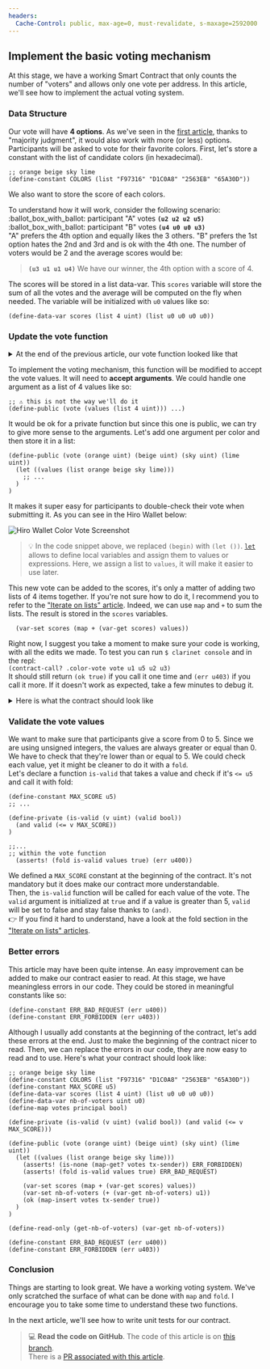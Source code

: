 ```yaml
---
headers:
  Cache-Control: public, max-age=0, must-revalidate, s-maxage=2592000
---
```


## Implement the basic voting mechanism

At this stage, we have a working Smart Contract that only counts the number of "voters" and allows only one vote per address. In this article, we'll see how to implement the actual voting system.


### Data Structure

Our vote will have **4 options**. As we've seen in the [first article](/01-voting-clarity-smart-contract/01-getting-started#the-project), thanks to "majority judgment", it would also work with more (or less) options.  
Participants will be asked to vote for their favorite colors. First, let's store a constant with the list of candidate colors (in hexadecimal).

```clarity
;; orange beige sky lime
(define-constant COLORS (list "F97316" "D1C0A8" "2563EB" "65A30D"))
```

We also want to store the score of each colors.

To understand how it will work, consider the following scenario:  
:ballot_box_with_ballot: participant "A" votes **`(u2 u2 u2 u5)`**  
:ballot_box_with_ballot: participant "B" votes **`(u4 u0 u0 u3)`**  
"A" prefers the 4th option and equally likes the 3 others. "B" prefers the 1st option hates the 2nd and 3rd and is ok with the 4th one. The number of voters would be 2 and the average scores would be:

> **`(u3 u1 u1 u4)`** We have our winner, the 4th option with a score of 4.

The scores will be stored in a list data-var. This `scores` variable will store the sum of all the votes and the average will be computed on the fly when needed. The variable will be initialized with `u0` values like so:

```clarity
(define-data-var scores (list 4 uint) (list u0 u0 u0 u0))
```

### Update the vote function

<details>
<summary>At the end of the previous article, our vote function looked like that</summary>

```clarity
(define-public (vote)
  (begin
    (asserts! (is-none (map-get? votes tx-sender)) (err u403))

    (map-insert votes tx-sender true)
    (ok (var-set nb-of-voters (+ (var-get nb-of-voters) u1)))
  )
)
```
</details>

To implement the voting mechanism, this function will be modified to accept the vote values. It will need to **accept arguments**. We could handle one argument as a list of 4 values like so:

```clarity
;; ⚠️ this is not the way we'll do it
(define-public (vote (values (list 4 uint))) ...)
```

It would be ok for a private function but since this one is public, we can try to give more sense to the arguments. Let's add one argument per color and then store it in a list:

```clarity
(define-public (vote (orange uint) (beige uint) (sky uint) (lime uint))
  (let ((values (list orange beige sky lime)))
    ;; ...
  )
)
```

It makes it super easy for participants to double-check their vote when submitting it. As you can see in the Hiro Wallet below:

![Hiro Wallet Color Vote Screenshot](/images/vote-colors.png "Vote Screenshot")

> :bulb: In the code snippet above, we replaced `(begin)` with `(let ())`. [`let`](https://docs.stacks.co/references/language-functions#let) allows to define local variables and assign them to values or expressions. Here, we assign a list to `values`, it will make it easier to use later.

This new vote can be added to the scores, it's only a matter of adding two lists of 4 items together. If you're not sure how to do it, I recommend you to refer to the ["Iterate on lists" article](/02-clarity-language/01-iterate-on-lists#map). Indeed, we can use `map` and `+` to sum the lists. The result is stored in the `scores` variables.

```clarity
  (var-set scores (map + (var-get scores) values))
```

Right now, I suggest you take a moment to make sure your code is working, with all the edits we made. To test you can run `$ clarinet console` and in the repl:  
`(contract-call? .color-vote vote u1 u5 u2 u3)`  
It should still return `(ok true)` if you call it one time and `(err u403)` if you call it more. If it doesn't work as expected, take a few minutes to debug it.

<details>
<summary>Here is what the contract should look like</summary>

```clarity
;; orange beige sky lime
(define-constant COLORS (list "F97316" "D1C0A8" "2563EB" "65A30D"))
(define-data-var scores (list 4 uint) (list u0 u0 u0 u0))
(define-data-var nb-of-voters uint u0)
(define-map votes principal bool)

(define-public (vote (orange uint) (beige uint) (sky uint) (lime uint))
  (let ((values (list orange beige sky lime)))
    (asserts! (is-none (map-get? votes tx-sender)) (err u403))

    (var-set scores (map + (var-get scores) values))
    (var-set nb-of-voters (+ (var-get nb-of-voters) u1))
    (ok (map-insert votes tx-sender true))
  )
)

(define-read-only (get-nb-of-voters) (var-get nb-of-voters))
```
</details>

### Validate the vote values

We want to make sure that participants give a score from 0 to 5. Since we are using unsigned integers, the values are always greater or equal than 0. We have to check that they're lower than or equal to 5. We could check each value, yet it might be cleaner to do it with a `fold`.  
Let's declare a function `is-valid` that takes a value and check if it's `<= u5` and call it with fold:

```clarity
(define-constant MAX_SCORE u5)
;; ...

(define-private (is-valid (v uint) (valid bool))
  (and valid (<= v MAX_SCORE))
)

;;...
;; within the vote function
  (asserts! (fold is-valid values true) (err u400))
```

We defined a `MAX_SCORE` constant at the beginning of the contract. It's not mandatory but it does make our contract more understandable.  
Then, the `is-valid` function will be called for each value of the vote. The `valid` argument is initialized at `true` and if a value is greater than 5, `valid` will be set to false and stay false thanks to `(and)`.  
:point_right: If you find it hard to understand, have a look at the fold section in the ["Iterate on lists" articles](/02-clarity-language/01-iterate-on-lists#fold).

### Better errors

This article may have been quite intense. An easy improvement can be added to make our contract easier to read. At this stage, we have meaningless errors in our code. They could be stored in meaningful constants like so:

```clarity
(define-constant ERR_BAD_REQUEST (err u400))
(define-constant ERR_FORBIDDEN (err u403))
```

Although I usually add constants at the beginning of the contract, let's add these errors at the end. Just to make the beginning of the contract nicer to read. Then, we can replace the errors in our code, they are now easy to read and to use. Here's what your contract should look like:

```clarity
;; orange beige sky lime
(define-constant COLORS (list "F97316" "D1C0A8" "2563EB" "65A30D"))
(define-constant MAX_SCORE u5)
(define-data-var scores (list 4 uint) (list u0 u0 u0 u0))
(define-data-var nb-of-voters uint u0)
(define-map votes principal bool)

(define-private (is-valid (v uint) (valid bool)) (and valid (<= v MAX_SCORE)))

(define-public (vote (orange uint) (beige uint) (sky uint) (lime uint))
  (let ((values (list orange beige sky lime)))
    (asserts! (is-none (map-get? votes tx-sender)) ERR_FORBIDDEN)
    (asserts! (fold is-valid values true) ERR_BAD_REQUEST)

    (var-set scores (map + (var-get scores) values))
    (var-set nb-of-voters (+ (var-get nb-of-voters) u1))
    (ok (map-insert votes tx-sender true))
  )
)

(define-read-only (get-nb-of-voters) (var-get nb-of-voters))

(define-constant ERR_BAD_REQUEST (err u400))
(define-constant ERR_FORBIDDEN (err u403))
```

### Conclusion

Things are starting to look great. We have a working voting system. We've only scratched the surface of what can be done with `map` and `fold`. I encourage you to take some time to understand these two functions.

In the next article, we'll see how to write unit tests for our contract.

> 💻 **Read the code on GitHub**. The code of this article is on [this branch](https://github.com/hugocaillard/clarity-voting-tuto/tree/step-3).  
> There is a [PR associated with this article](https://github.com/hugocaillard/clarity-voting-tuto/pull/3).
